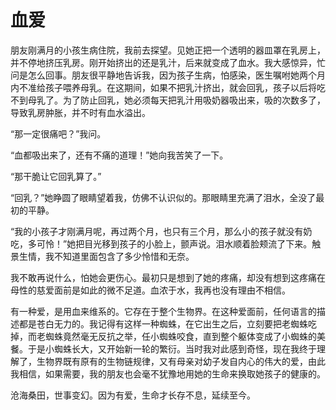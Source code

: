 # 血爱

朋友刚满月的小孩生病住院，我前去探望。见她正把一个透明的器皿罩在乳房上，并不停地挤压乳房。刚开始挤出的还是乳汁，后来就变成了血水。我大感惊异，忙问是怎么回事。朋友很平静地告诉我，因为孩子生病，怕感染，医生嘱咐她两个月内不准给孩子喂养母乳。在这期间，如果不把乳汁挤出，就会回乳，孩子以后将吃不到母乳了。为了防止回乳，她必须每天把乳汁用吸奶器吸出来，吸的次数多了，导致乳房肿胀，并不时有血水溢出。 

“那一定很痛吧？”我问。 

“血都吸出来了，还有不痛的道理！”她向我苦笑了一下。 

“那干脆让它回乳算了。” 

“回乳？”她睁圆了眼睛望着我，仿佛不认识似的。那眼睛里充满了泪水，全没了最初的平静。 

“我的小孩子才刚满月呢，再过两个月，也只有三个月，那么小的孩子就没有奶吃，多可怜！”她把目光移到孩子的小脸上，颤声说。泪水顺着脸颊流了下来。触景生情，我不知道里面包含了多少怜惜和无奈。 

我不敢再说什么，怕她会更伤心。最初只是想到了她的疼痛，却没有想到这疼痛在母性的慈爱面前是如此的微不足道。血浓于水，我再也没有理由不相信。 

有一种爱，是用血来维系的。它存在于整个生物界。在这种爱面前，任何语言的描述都是苍白无力的。我记得有这样一种蜘蛛，在它出生之后，立刻要把老蜘蛛吃掉，而老蜘蛛竟然毫无反抗之举，任小蜘蛛咬食，直到整个躯体变成了小蜘蛛的美餐。于是小蜘蛛长大，又开始新一轮的繁衍。当时我对此感到奇怪，现在我终于理解了，生物界既有原有的生物链规律，又有母亲对幼子发自内心的伟大的爱，由此我相信，如果需要，我的朋友也会毫不犹豫地用她的生命来换取她孩子的健康的。 

沧海桑田，世事变幻。因为有爱，生命才长存不息，延续至今。
 